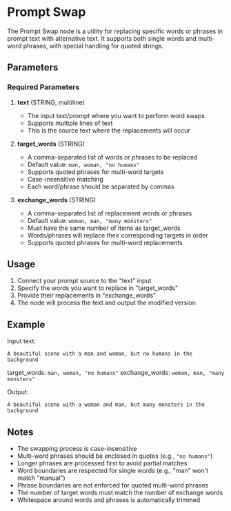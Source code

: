 # Prompt Swap

The Prompt Swap node is a utility for replacing specific words or phrases in prompt text with alternative text. It supports both single words and multi-word phrases, with special handling for quoted strings.

## Parameters

### Required Parameters

1. **text** (STRING, multiline)
   - The input text/prompt where you want to perform word swaps
   - Supports multiple lines of text
   - This is the source text where the replacements will occur

2. **target_words** (STRING)
   - A comma-separated list of words or phrases to be replaced
   - Default value: `man, woman, "no humans"`
   - Supports quoted phrases for multi-word targets
   - Case-insensitive matching
   - Each word/phrase should be separated by commas

3. **exchange_words** (STRING)
   - A comma-separated list of replacement words or phrases
   - Default value: `woman, man, "many monsters"`
   - Must have the same number of items as target_words
   - Words/phrases will replace their corresponding targets in order
   - Supports quoted phrases for multi-word replacements

## Usage

1. Connect your prompt source to the "text" input
2. Specify the words you want to replace in "target_words"
3. Provide their replacements in "exchange_words"
4. The node will process the text and output the modified version

## Example

Input text:
```
A beautiful scene with a man and woman, but no humans in the background
```

target_words: `man, woman, "no humans"`
exchange_words: `woman, man, "many monsters"`

Output:
```
A beautiful scene with a woman and man, but many monsters in the background
```

## Notes

- The swapping process is case-insensitive
- Multi-word phrases should be enclosed in quotes (e.g., `"no humans"`)
- Longer phrases are processed first to avoid partial matches
- Word boundaries are respected for single words (e.g., "man" won't match "manual")
- Phrase boundaries are not enforced for quoted multi-word phrases
- The number of target words must match the number of exchange words
- Whitespace around words and phrases is automatically trimmed
